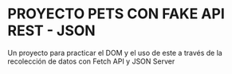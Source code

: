 # PROYECTO PETS CON FAKE API REST - JSON
Un proyecto para practicar el DOM y el uso de este a través de la recolección de datos con Fetch API y JSON Server